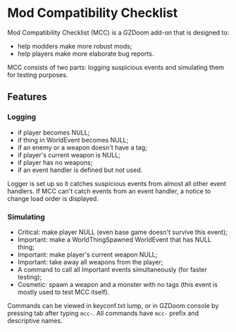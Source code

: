 # Mod Compatibility Checklist

Mod Compatibility Checklist (MCC) is a GZDoom add-on that is designed to:
- help modders make more robust mods;
- help players make more elaborate bug reports.

MCC consists of two parts: logging suspicious events and simulating them for
testing purposes.

## Features

### Logging

- if player becomes NULL;
- if thing in WorldEvent becomes NULL;
- if an enemy or a weapon doesn't have a tag;
- if player's current weapon is NULL;
- if player has no weapons;
- if an event handler is defined but not used.

Logger is set up so it catches suspicious events from almost all other event
handlers. If MCC can't catch events from an event handler, a notice to change
load order is displayed.

### Simulating

- Critical: make player NULL (even base game doesn't survive this event);
- Important: make a WorldThingSpawned WorldEvent that has NULL thing;
- Important: make player's current weapon NULL;
- Important: take away all weapons from the player;
- A command to call all Important events simultaneously (for faster testing);
- Cosmetic: spawn a weapon and a monster with no tags (this event is mostly used
  to test MCC itself).

Commands can be viewed in keyconf.txt lump, or in GZDoom console by pressing tab
after typing `mcc-`. All commands have `mcc-` prefix and descriptive names.
